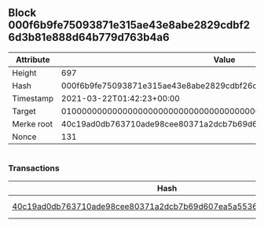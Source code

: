 ## Block 000f6b9fe75093871e315ae43e8abe2829cdbf26d3b81e888d64b779d763b4a6

Attribute | Value
--- | ---
Height | 697
Hash | 000f6b9fe75093871e315ae43e8abe2829cdbf26d3b81e888d64b779d763b4a6
Timestamp | 2021-03-22T01:42:23+00:00
Target | 0100000000000000000000000000000000000000000000000000000000000000
Merke root | 40c19ad0db763710ade98cee80371a2dcb7b69d607ea5a55360dbbf5e17fb3cd
Nonce | 131

```

```

### Transactions

Hash | Amount
--- | ---
[40c19ad0db763710ade98cee80371a2dcb7b69d607ea5a55360dbbf5e17fb3cd](40c19ad0db763710ade98cee80371a2dcb7b69d607ea5a55360dbbf5e17fb3cd.md) | 10.00000000 SKEPTI 
